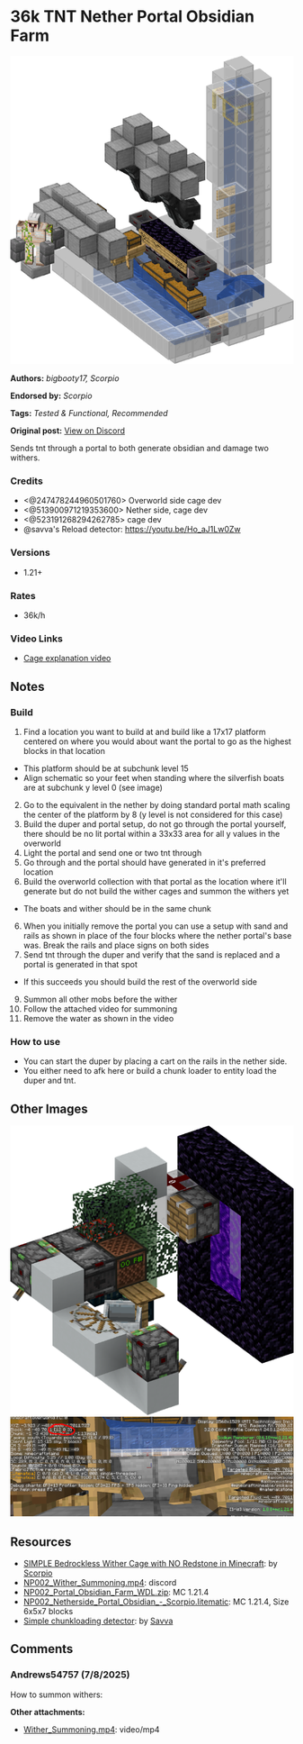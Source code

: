 # 36k TNT Nether Portal Obsidian Farm
<img alt="image.png" src="images/image.png?raw=1">

**Authors:** *bigbooty17, Scorpio*

**Endorsed by:** *Scorpio*

**Tags:** *Tested & Functional, Recommended*

**Original post:** [View on Discord](https://discord.com/channels/913065809096638494/1392205292732940331)

Sends tnt through a portal to both generate obsidian and damage two withers.
### Credits
- <@247478244960501760> Overworld side cage dev
- <@513900971219353600> Nether side, cage dev
- <@523191268294262785> cage dev
- @savva's Reload detector: https://youtu.be/Ho_aJ1Lw0Zw
### Versions
- 1.21+
### Rates
- 36k/h
### Video Links
- [Cage explanation video](https://youtu.be/Cf1lBWqwzIo?si=9orbF832HY9-pzNC)

## Notes
### Build
1. Find a location you want to build at and build like a 17x17 platform centered on where you would about want the portal to go as the highest blocks in that location
  - This platform should be at subchunk level 15
  - Align schematic so your feet when standing where the silverfish boats are at subchunk y level 0 (see image)
2. Go to the equivalent in the nether by doing standard portal math scaling the center of the platform by 8 (y level is not considered for this case)
3. Build the duper and portal setup, do not go through the portal yourself, there should be no lit portal within a 33x33 area for all y values in the overworld
4. Light the portal and send one or two tnt through
4. Go through and the portal should have generated in it's preferred location
5. Build the overworld collection with that portal as the location where it'll generate but do not build the wither cages and summon the withers yet
  - The boats and wither should be in the same chunk
6. When you initially remove the portal you can use a setup with sand and rails as shown in place of the four blocks where the nether portal's base was. Break the rails and place signs on both sides
7. Send tnt through the duper and verify that the sand is replaced and a portal is generated in that spot
  - If this succeeds you should build the rest of the overworld side
9. Summon all other mobs before the wither
10. Follow the attached video for summoning
11. Remove the water as shown in the video
### How to use
- You can start the duper by placing a cart on the rails in the nether side.
- You either need to afk here or build a chunk loader to entity load the duper and tnt.

## Other Images
<img src="images/image_1.png?raw=1">

<img src="images/image_2.png?raw=1">

## Resources
- [SIMPLE Bedrockless Wither Cage with NO Redstone in Minecraft](https://youtu.be/Cf1lBWqwzIo?si=9orbF832HY9-pzNC): by [Scorpio](https://www.youtube.com/@Scorpio03)
- [NP002_Wither_Summoning.mp4](attachments/NP002_Wither_Summoning.mp4): discord
- [NP002_Portal_Obsidian_Farm_WDL.zip](attachments/NP002_Portal_Obsidian_Farm_WDL.zip): MC 1.21.4
- [NP002_Netherside_Portal_Obsidian_-_Scorpio.litematic](attachments/NP002_Netherside_Portal_Obsidian_-_Scorpio.litematic): MC 1.21.4, Size 6x5x7 blocks
- [Simple chunkloading detector](https://youtu.be/Ho_aJ1Lw0Zw): by [Savva](https://www.youtube.com/@savva4424)

## Comments

### Andrews54757 (7/8/2025)
How to summon withers:

**Other attachments:**
- [Wither_Summoning.mp4](comments_attachments/1392029846506311711-wither_summoning.mp4): video/mp4

